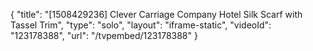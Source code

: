 {
    "title": "[1508429236] Clever Carriage Company Hotel Silk Scarf with Tassel Trim",
    "type": "solo",
    "layout": "iframe-static",
    "videoId": "123178388",
    "url": "\/tvpembed\/123178388"
}